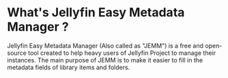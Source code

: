 # What's Jellyfin Easy Metadata Manager ?

Jellyfin Easy Metadata Manager (Also called as "JEMM") is a free and open-source tool created to help heavy users of Jellyfin Project to manage their instances. The main purpose of JEMM is to make it easier to fill in the metadata fields of library items and folders. 
